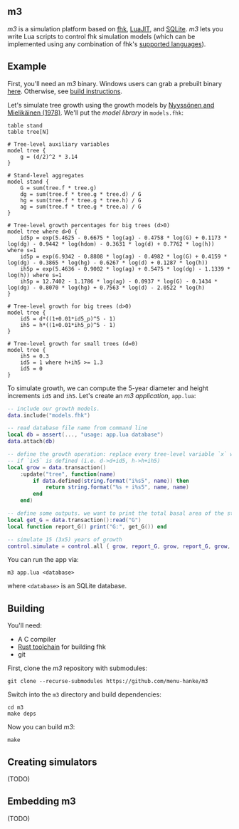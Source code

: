 ## m3

*m3* is a simulation platform based on [fhk](https://github.com/menu-hanke/fhk),
[LuaJIT](https://luajit.org), and [SQLite](https://sqlite.org).
*m3* lets you write Lua scripts to control fhk simulation models (which can
be implemented using any combination of fhk's
[supported languages](https://github.com/menu-hanke/fhk#building)).

## Example
First, you'll need an *m3* binary. Windows users can grab a prebuilt binary [here](https://github.com/menu-hanke/m3/releases). Otherwise, see [build instructions](#building).

Let's simulate tree growth using the growth models by
[Nyyssönen and Mielikäinen (1978)](https://doi.org/10.14214/aff.7597).
We'll put the *model library* in `models.fhk`:

```
table stand
table tree[N]

# Tree-level auxiliary variables
model tree {
    g = (d/2)^2 * 3.14
}

# Stand-level aggregates
model stand {
    G = sum(tree.f * tree.g)
    dg = sum(tree.f * tree.g * tree.d) / G
    hg = sum(tree.f * tree.g * tree.h) / G
    ag = sum(tree.f * tree.g * tree.a) / G
}

# Tree-level growth percentages for big trees (d>0)
model tree where d>0 {
    id5p = exp(5.4625 - 0.6675 * log(ag) - 0.4758 * log(G) + 0.1173 * log(dg) - 0.9442 * log(hdom) - 0.3631 * log(d) + 0.7762 * log(h)) where s=1
    id5p = exp(6.9342 - 0.8808 * log(ag) - 0.4982 * log(G) + 0.4159 * log(dg) - 0.3865 * log(hg) - 0.6267 * log(d) + 0.1287 * log(h))
    ih5p = exp(5.4636 - 0.9002 * log(ag) + 0.5475 * log(dg) - 1.1339 * log(h)) where s=1
    ih5p = 12.7402 - 1.1786 * log(ag) - 0.0937 * log(G) - 0.1434 * log(dg) - 0.8070 * log(hg) + 0.7563 * log(d) - 2.0522 * log(h)
}

# Tree-level growth for big trees (d>0)
model tree {
    id5 = d*((1+0.01*id5_p)^5 - 1)
    ih5 = h*((1+0.01*ih5_p)^5 - 1)
}

# Tree-level growth for small trees (d=0)
model tree {
    ih5 = 0.3
    id5 = 1 where h+ih5 >= 1.3
    id5 = 0
}
```

To simulate growth, we can compute the 5-year diameter and height increments `id5` and `ih5`.
Let's create an *m3 application*, `app.lua`:

```lua
-- include our growth models.
data.include("models.fhk")

-- read database file name from command line
local db = assert(..., "usage: app.lua database")
data.attach(db)

-- define the growth operation: replace every tree-level variable `x` with `x + ix5`,
-- if `ix5` is defined (i.e. d->d+id5, h->h+ih5)
local grow = data.transaction()
    :update("tree", function(name)
        if data.defined(string.format("i%s5", name)) then
            return string.format("%s + i%s5", name, name)
        end
    end)

-- define some outputs. we want to print the total basal area of the stand (G).
local get_G = data.transaction():read("G")
local function report_G() print("G:", get_G()) end

-- simulate 15 (3x5) years of growth
control.simulate = control.all { grow, report_G, grow, report_G, grow, report_G }
```

You can run the app via:
```
m3 app.lua <database>
```
where `<database>` is an SQLite database.

## Building

You'll need:
* A C compiler
* [Rust toolchain](https://rustup.rs/) for building fhk
* git

First, clone the *m3* repository with submodules:
```
git clone --recurse-submodules https://github.com/menu-hanke/m3
```

Switch into the `m3` directory and build dependencies:
```
cd m3
make deps
```

Now you can build *m3*:
```
make
```

## Creating simulators
(TODO)

## Embedding m3
(TODO)
